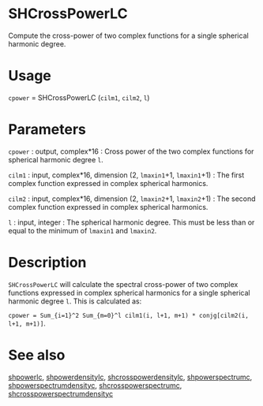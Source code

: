 # SHCrossPowerLC

Compute the cross-power of two complex functions for a single spherical harmonic degree.

# Usage

`cpower` = SHCrossPowerLC (`cilm1`, `cilm2`, `l`)

# Parameters

`cpower` : output, complex\*16
:   Cross power of the two complex functions for spherical harmonic degree `l`.

`cilm1` : input, complex\*16, dimension (2, `lmaxin1`+1, `lmaxin1`+1)
:   The first complex function expressed in complex spherical harmonics.

`cilm2` : input, complex\*16, dimension (2, `lmaxin2`+1, `lmaxin2`+1)
:   The second complex function expressed in complex spherical harmonics.
	
`l` : input, integer
:   The spherical harmonic degree. This must be less than or equal to the minimum of `lmaxin1` and `lmaxin2`.

# Description

`SHCrossPowerLC` will calculate the spectral cross-power of two complex functions expressed in complex spherical harmonics for a single spherical harmonic degree `l`. This is calculated as:

`cpower = Sum_{i=1}^2 Sum_{m=0}^l cilm1(i, l+1, m+1) * conjg[cilm2(i, l+1, m+1)]`.

# See also

[shpowerlc](shpowerlc.html), [shpowerdensitylc](shpowerdensitylc.html), [shcrosspowerdensitylc](shcrosspowerdensitylc.html), [shpowerspectrumc](shpowerspectrumc.html), [shpowerspectrumdensityc](shpowerspectrumdensityc.html), [shcrosspowerspectrumc](shcrosspowerspectrumc.html), [shcrosspowerspectrumdensityc](shcrosspowerspectrumdensityc.html)
